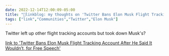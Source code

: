 ```yaml
---
date: 2022-12-14T12:00:09-05:00
title: "🔗linkblog: my thoughts on 'Twitter Bans Elon Musk Flight Tracking Account After He Said It Wouldn’t, for Free Speech'"
tags: ["link","Communities","Twitter","Elon Musk"]
---
```

Twitter left up other flight tracking accounts but took down Musk's?  
 

[link to 'Twitter Bans Elon Musk Flight Tracking Account After He Said It Wouldn’t, for Free Speech'](https://www.vice.com/en/article/n7zygg/twitter-bans-elon-musk-flight-tracking-account-after-saying-he-wouldnt-for-free-speech)
